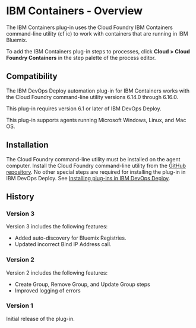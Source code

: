 
# IBM Containers - Overview


The IBM Containers plug-in uses the Cloud Foundry IBM Containers command-line utility (cf ic) to work with containers that are running in IBM Bluemix.

To add the IBM Containers plug-in steps to processes, click **Cloud > Cloud Foundry Containers** in the step palette of the process editor.

## Compatibility

The IBM DevOps Deploy automation plug-in for IBM Containers works with the Cloud Foundry command-line utility versions 6.14.0 through 6.16.0.

This plug-in requires version 6.1 or later of IBM DevOps Deploy.

This plug-in supports agents running Microsoft Windows, Linux, and Mac OS.

## Installation

The Cloud Foundry command-line utility must be installed on the agent computer. Install the Cloud Foundry command-line utility from the [GitHub repository](https://github.com/cloudfoundry/cli/releases). No other special steps are required for installing the plug-in in IBM DevOps Deploy. See [Installing plug-ins in IBM DevOps Deploy](https://community.ibm.com/community/user/wasdevops/blogs/laurel-dickson-bull1/2022/06/13/install-plugins "Installing plug-ins in IBM DevOps Deploy").

## History

### Version 3

Version 3 includes the following features:

* Added auto-discovery for Bluemix Registries.
* Updated incorrect Bind IP Address call.

### Version 2

Version 2 includes the following features:

* Create Group, Remove Group, and Update Group steps
* Improved logging of errors

### Version 1

Initial release of the plug-in.

